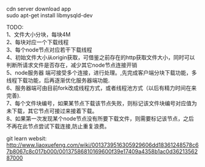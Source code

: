 
cdn server download app    
sudo apt-get install libmysqld-dev    
     
TODO:    
1、文件大小分块，每块4M   
2、每块对应一个下载线程    
3、每个node节点对应若干下载线程   
4、初始文件大小从origin获取，可借鉴之前存在的http获取文件大小，同时可以判断所请求文件是否存在，减少其它node节点连接开销    
5、node服务器 端可接受多个连接，进行处理。,先完成客户端分块下载功能，多线程下载功能，后再逐渐优化服务器端功能.    
6、服务器端可由目前fork改成线程方式，或者线程池方式（以后有精力时间在来完善).    
7、每个文件块编号，如果某节点下载该节点失败，则标记该文件块编号对应值为未下载，其它节点可接过来接着下载。  
8、如果第一次发现某个node节点没有所要下载文件，则需要标记该节点，之后不再在此节点尝试下载连接,防止重复浪费。 
     
git learn websit:   
http://www.liaoxuefeng.com/wiki/0013739516305929606dd18361248578c67b8067c8c017b000/00137586810169600f39e17409a4358b1ac0d3621356287000   
